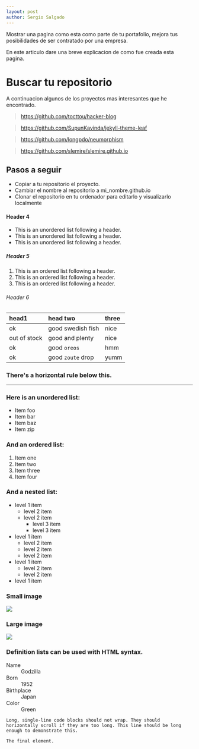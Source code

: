 ```yaml
---
layout: post
author: Sergio Salgado
---
```


Mostrar una pagina como esta como parte de tu portafolio, mejora tus posibilidades de ser contratado por una empresa.

En este articulo dare una breve explicacion de como fue creada esta pagina.

# [](#header-1)Buscar tu repositorio

A continuacion algunos de los proyectos mas interesantes que he encontrado.

>   https://github.com/tocttou/hacker-blog

>   https://github.com/SupunKavinda/jekyll-theme-leaf

>   https://github.com/longpdo/neumorphism

>   https://github.com/slemire/slemire.github.io

## [](#header-2)Pasos a seguir


* Copiar a tu repositorio el proyecto.
* Cambiar el nombre al repositorio a mi_nombre.github.io
* Clonar el repositorio en tu ordenador para editarlo y visualizarlo localmente


#### [](#header-4)Header 4

*   This is an unordered list following a header.
*   This is an unordered list following a header.
*   This is an unordered list following a header.

##### [](#header-5)Header 5

1.  This is an ordered list following a header.
2.  This is an ordered list following a header.
3.  This is an ordered list following a header.

###### [](#header-6)Header 6

| head1        | head two          | three |
|:-------------|:------------------|:------|
| ok           | good swedish fish | nice  |
| out of stock | good and plenty   | nice  |
| ok           | good `oreos`      | hmm   |
| ok           | good `zoute` drop | yumm  |

### There's a horizontal rule below this.

* * *

### Here is an unordered list:

*   Item foo
*   Item bar
*   Item baz
*   Item zip

### And an ordered list:

1.  Item one
1.  Item two
1.  Item three
1.  Item four

### And a nested list:

- level 1 item
  - level 2 item
  - level 2 item
    - level 3 item
    - level 3 item
- level 1 item
  - level 2 item
  - level 2 item
  - level 2 item
- level 1 item
  - level 2 item
  - level 2 item
- level 1 item

### Small image

![](https://assets-cdn.github.com/images/icons/emoji/octocat.png)

### Large image

![](https://guides.github.com/activities/hello-world/branching.png)


### Definition lists can be used with HTML syntax.

<dl>
<dt>Name</dt>
<dd>Godzilla</dd>
<dt>Born</dt>
<dd>1952</dd>
<dt>Birthplace</dt>
<dd>Japan</dd>
<dt>Color</dt>
<dd>Green</dd>
</dl>

```
Long, single-line code blocks should not wrap. They should horizontally scroll if they are too long. This line should be long enough to demonstrate this.
```

```
The final element.
```
